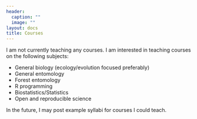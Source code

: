 ```yaml
---
header:
  caption: ""
  image: ""
layout: docs
title: Courses
---
```


I am not currently teaching any courses. I am interested in teaching courses on the following subjects:
- General biology (ecology/evolution focused preferably)
- General entomology
- Forest entomology
- R programming
- Biostatistics/Statistics
- Open and reproducible science

In the future, I may post example syllabi for courses I could teach.
